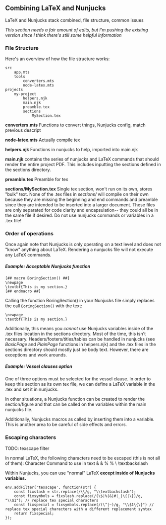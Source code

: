 ## Combining LaTeX and Nunjucks

LaTeX and Nunjucks stack combined, file structure, common issues

*This section needs a fair amount of edits, but I'm pushing the existing version since I think there's still some helpful information*

### File Structure
Here's an overview of how the file structure works:

```
src
	app.mts
	tools
		converters.mts
		node-latex.mts
projects
	my-project
		helpers.njk
		main.njk
		preamble.tex
		sections
			MySection.tex
```


**converters.mts** 
Functions to convert things, Nunjucks config, match previous descript

**node-latex.mts**
Actually compile tex

**helpers.njk**
Functions in nunjucks to help, imported into main.njk

**main.njk**
contains the series of nunjucks and LaTeX commands that should render the entire project PDF. This includes inputting the sections defined in the sections directory.

**preamble.tex**
Preamble for tex

**sections/MySection.tex**
Single tex section, won't run on its own, stores "bulk" text. None of the .tex files in *sections/* will compile on their own because they are missing the beginning and end commands and preamble since they are intended to be inserted into a larger document. These files are only separated for code clarity and encapsulation-- they could all be in the same file if desired. Do not use nunjucks commands or variables in a .tex file!

### Order of operations
Once again note that Nunjucks is only operating on a text level and does not "know" anything about LaTeX. Rendering a nunjucks file will not execute any LaTeX commands.

##### Example: Acceptable Nunjucks function
```
[## macro BoringSection() ##]
\newpage
\textbf{This is my section.}
[## endmacro ##]
```

Calling the function BoringSection() in your Nunjucks file simply replaces the call `BoringSection()` with the text:
```
\newpage
\textbf{This is my section.}
```

Additionally, this means you *cannot* use Nunjucks variables inside of the .tex files location in the sections directory. Most of the time, this isn't necessary. Headers/footers/titles/tables can be handled in nunjucks (see *BasicPage* and *PlainPage* functions in helpers.njk) and the .tex files in the sections directory should mostly just be body text. However, there are exceptions and work arounds.

##### Example: Vessel clauses option
One of three options must be selected for the vessel clause. In order to keep this section as its own tex file, we can define a LaTeX variable in the .tex and set it in nunjucks.

In other situations, a Nunjucks function can be created to render the section/figure and that can be called on the variables within the main nunjucks file.

Additionally, Nunjucks macros as called by inserting them into a variable. This is another area to be careful of side effects and errors.

### Escaping characters
TODO: texscape filter

In normal LaTeX, the following characters need to be escaped (this is not all of them):
Character           Command to use in text
&                   \&
%                   \%
\                   \textbackslash

Within Nunjucks, you can use "normal" LaTeX **except inside of Nunjucks variables.**

```
env.addFilter('texscape', function(str) {
    const fixslash = str.replace(/\\/g, "\\textbackslash");
    const fixsymbols = fixslash.replace(/(\$|%|&|#|_|\{|\})/g, "\\$1"); // replace tex special characters
    const fixspecial = fixsymbols.replace(/(\^|~)/g, "\\$1\{\}") // replace tex special characters with a different replacement syntax
    return fixspecial;
});
```









